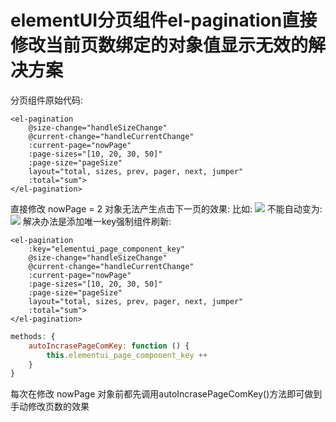# elementUI分页组件el-pagination直接修改当前页数绑定的对象值显示无效的解决方案

分页组件原始代码:

```markup
<el-pagination
    @size-change="handleSizeChange"
    @current-change="handleCurrentChange"
    :current-page="nowPage"
    :page-sizes="[10, 20, 30, 50]"
    :page-size="pageSize"
    layout="total, sizes, prev, pager, next, jumper"
    :total="sum">
</el-pagination>
```

直接修改 nowPage = 2 对象无法产生点击下一页的效果: 比如: ![](https://cdn.nlark.com/yuque/0/2021/png/1599502/1612147447178-d74e70d6-cca5-4766-8d66-a184757145cc.png#align=left&display=inline&height=46&margin=%5Bobject%20Object%5D&originHeight=46&originWidth=430&size=0&status=done&style=stroke&width=430) 不能自动变为: ![](https://cdn.nlark.com/yuque/0/2021/png/1599502/1612147447254-14c196ca-bad6-410a-bf0b-9aa1e38872f5.png#align=left&display=inline&height=64&margin=%5Bobject%20Object%5D&originHeight=64&originWidth=441&size=0&status=done&style=stroke&width=441) 解决办法是添加唯一key强制组件刷新:

```markup
<el-pagination
    :key="elementui_page_component_key"
    @size-change="handleSizeChange"
    @current-change="handleCurrentChange"
    :current-page="nowPage"
    :page-sizes="[10, 20, 30, 50]"
    :page-size="pageSize"
    layout="total, sizes, prev, pager, next, jumper"
    :total="sum">
</el-pagination>
```

```javascript
methods: {
    autoIncrasePageComKey: function () {
        this.elementui_page_component_key ++
    }
}
```

每次在修改 nowPage 对象前都先调用autoIncrasePageComKey\(\)方法即可做到手动修改页数的效果

